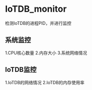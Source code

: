 # IoTDB_monitor
检测IoTDB的进程PID，并进行监控
## 系统监控
1.CPU核心数量
2.内存大小
3.系统网络情况
## IoTDB监控
1.IoTDB的网络情况
2.IoTDB的内存使用率
